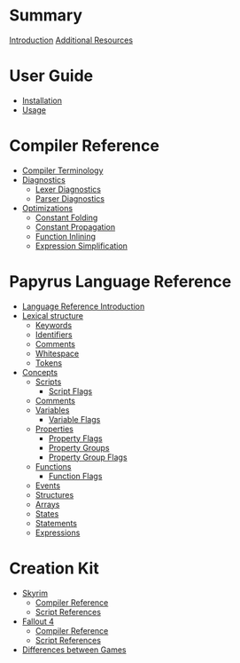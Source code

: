 # Summary

[Introduction](./introduction.md)
[Additional Resources](./Additional_Resources.md)

# User Guide

- [Installation]()
- [Usage]()

# Compiler Reference

- [Compiler Terminology](./Compiler_Reference/Compiler_Terminology.md)
- [Diagnostics](./Compiler_Reference/Diagnostics/index.md)
    - [Lexer Diagnostics](./Compiler_Reference/Diagnostics/Lexer_Diagnostics.md)
    - [Parser Diagnostics](./Compiler_Reference/Diagnostics/Parser_Diagnostics.md)
- [Optimizations](./Compiler_Reference/Optimizations/index.md)
    - [Constant Folding](./Compiler_Reference/Optimizations/Constant_Folding.md)
    - [Constant Propagation](./Compiler_Reference/Optimizations/Constant_Propagation.md)
    - [Function Inlining](./Compiler_Reference/Optimizations/Function_Inlining.md)
    - [Expression Simplification](./Compiler_Reference/Optimizations/Expression_Simplification.md)

# Papyrus Language Reference

- [Language Reference Introduction](./Papyrus_Language_Reference/index.md)
- [Lexical structure](./Papyrus_Language_Reference/Lexial_structure/index.md)
    - [Keywords](./Papyrus_Language_Reference/Lexial_structure/Keywords.md)
    - [Identifiers](./Papyrus_Language_Reference/Lexial_structure/Identifiers.md)
    - [Comments](./Papyrus_Language_Reference/Lexial_structure/Comments.md)
    - [Whitespace](./Papyrus_Language_Reference/Lexial_structure/Whitespace.md)
    - [Tokens](./Papyrus_Language_Reference/Lexial_structure/Tokens.md)
- [Concepts](./Papyrus_Language_Reference/Concepts/index.md)
    - [Scripts]()
        - [Script Flags]()
    - [Comments]()
    - [Variables]()
        - [Variable Flags]()
    - [Properties]()
        - [Property Flags]()
        - [Property Groups]()
        - [Property Group Flags]()
    - [Functions]()
        - [Function Flags]()
    - [Events]()
    - [Structures]()
    - [Arrays]()
    - [States]()
    - [Statements]()
    - [Expressions]()

# Creation Kit

- [Skyrim]()
    - [Compiler Reference]()
    - [Script References]()
- [Fallout 4]()
    - [Compiler Reference]()
    - [Script References]()
- [Differences between Games]()
